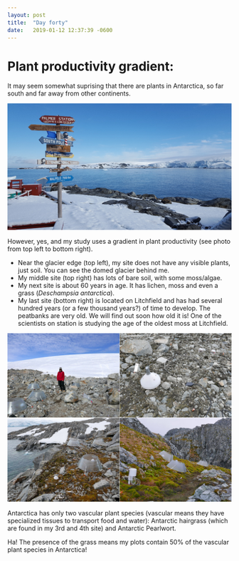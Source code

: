 ```yaml
---
layout: post
title:  "Day forty"
date:   2019-01-12 12:37:39 -0600
---
```

# Plant productivity gradient: 
It may seem somewhat suprising that there are plants in Antarctica, so far south and far away from other continents. 

![Remoteness of Palmer](/assets/blog_photos/190112/20181216_073954.jpg)

However, yes, and my study uses a gradient in plant productivity (see photo from top left to bottom right). 
* Near the glacier edge (top left), my site does not have any visible plants, just soil. You can see the domed glacier behind me. 
* My middle site (top right) has lots of bare soil, with some moss/algae. 
* My next site is about 60 years in age. It has lichen, moss and even a grass (*Deschampsia antarctica*). 
* My last site (bottom right) is located on Litchfield and has had several hundred years (or a few thousand years?) of time to develop. The peatbanks are very old. We will find out soon how old it is! One of the scientists on station is studying the age of the oldest moss at Litchfield. 

![Plant productivity gradient](/assets/blog_photos/190112/Gradient.jpg)

Antarctica has only two vascular plant species (vascular means they have specialized tissues to transport food and water): Antarctic hairgrass (which are found in my 3rd and 4th site) and Antarctic Pearlwort. 

Ha! The presence of the grass means my plots contain 50% of the vascular plant species in Antarctica!
